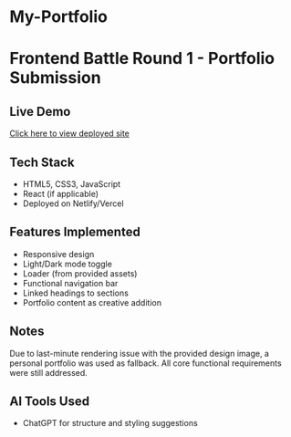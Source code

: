 # My-Portfolio
# Frontend Battle Round 1 - Portfolio Submission

## Live Demo
[Click here to view deployed site](https://your-live-site-link.com)

## Tech Stack
- HTML5, CSS3, JavaScript
- React (if applicable)
- Deployed on Netlify/Vercel

## Features Implemented
- Responsive design
- Light/Dark mode toggle
- Loader (from provided assets)
- Functional navigation bar
- Linked headings to sections
- Portfolio content as creative addition

## Notes
Due to last-minute rendering issue with the provided design image, a personal portfolio was used as fallback. All core functional requirements were still addressed.

## AI Tools Used
- ChatGPT for structure and styling suggestions